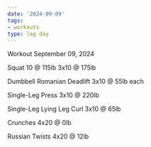```yaml
---
date: '2024-09-09'
tags:
- workouts
type: leg day
---
```


Workout September 09, 2024

Squat
10 @ 115lb
3x10 @ 175lb

Dumbbell Romanian Deadlift
3x10 @ 55lb each

Single-Leg Press
3x10 @ 220lb

Single-Leg Lying Leg Curl
3x10 @ 65lb

Crunches
4x20 @ 0lb

Russian Twists
4x20 @ 12lb